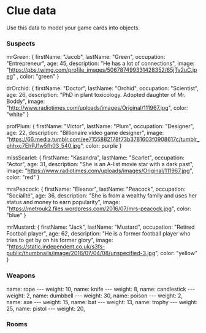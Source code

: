 # Clue data

Use this data to model your game cards into objects.

### Suspects

mrGreen: {
  firstName: "Jacob",
  lastName: "Green",
  occupation: "Entrepreneur",
  age: 45,
  description: "He has a lot of connections",
  image: "https://pbs.twimg.com/profile_images/506787499331428352/65jTv2uC.jpeg" ,
  color: "green"
}

drOrchid: {
  firstName: "Doctor",
  lastName: "Orchid",
  occupation: "Scientist",
  age: 26,
  description: "PhD in plant toxicology. Adopted daughter of Mr. Boddy",
  image: "http://www.radiotimes.com/uploads/images/Original/111967.jpg",
  color: "white"
}

profPlum: {
  firstName: "Victor",
  lastName: "Plum",
  occupation: "Designer",
  age: 22,
  description: "Billionaire video game designer",
  image: "https://66.media.tumblr.com/ee7155882178f73b3781603f0908617c/tumblr_phhxc7EhPJ1w5fh03_540.jpg",
  color: purple
}


missScarlet: {
  firstName: "Kasandra",
  lastName: "Scarlet",
  occupation: "Actor",
  age: 31,
  description: "She is an A-list movie star with a dark past",
  image: "https://www.radiotimes.com/uploads/images/Original/111967.jpg",
  color: "red"
}


mrsPeacock: {
  firstName: "Eleanor",
  lastName: "Peacock",
  occupation: "Socialité",
  age: 36,
  description: "She is from a wealthy family and uses her status and money to earn popularity",
  image: "https://metrouk2.files.wordpress.com/2016/07/mrs-peacock.jpg",
  color: "blue"
}


mrMustard: {
  firstName: "Jack",
  lastName: "Mustard",
  occupation: "Retired Football player",
  age: 62,
  description: "He is a former football player who tries to get by on his former glory",
  image: "https://static.independent.co.uk/s3fs-public/thumbnails/image/2016/07/04/08/unspecified-3.jpg",
  color: "yellow"
}


### Weapons

name: rope --- weight: 10,
name: knife --- weight: 8,
name: candlestick --- weight: 2,
name: dumbbell --- weight: 30,
name: poison --- weight: 2,
name: axe --- weight: 15,
name: bat --- weight: 13,
name: trophy --- weight: 25,
name: pistol --- weight: 20,

### Rooms


